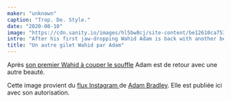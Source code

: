 ```yaml
---
maker: "unknown"
caption: "Trop. De. Style."
date: "2020-08-10"
image: "https://cdn.sanity.io/images/hl5bw8cj/site-content/be12610ca753f520a5ddebc6f034358551d9939c-1080x1349.jpg"
intro: "After his first jaw-dropping Wahid Adam is back with another beauty."
title: "Un autre gilet Wahid par Adam"
---
```



Après [son premier Wahid à couper le souffle](/showcase/wahid-by-adam/) Adam est de retour avec une autre beauté.

<Note>

Cette image provient du [flux Instagram ](https://www.instagram.com/p/CDPh9MbhWuH/) de [Adam Bradley](https://www.instagram.com/grandmarquess/). 
Elle est publiée ici avec son autorisation.

</Note>

